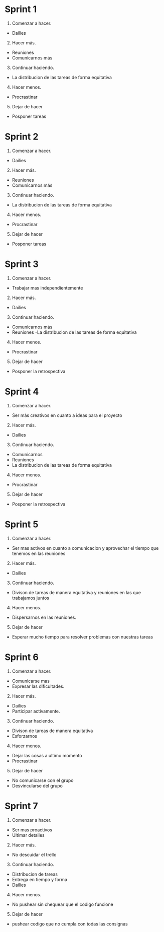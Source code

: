 # Sprint 1
1. Comenzar a hacer.
- Dailies
2. Hacer más.
- Reuniones
- Comunicarnos más
3. Continuar haciendo.
- La distribucion de las tareas de forma equitativa
4. Hacer menos.
- Procrastinar
5. Dejar de hacer
- Posponer tareas
# Sprint 2
1. Comenzar a hacer.
- Dailies
2. Hacer más.
- Reuniones
- Comunicarnos más
3. Continuar haciendo.
- La distribucion de las tareas de forma equitativa
4. Hacer menos.
- Procrastinar
5. Dejar de hacer
- Posponer tareas
# Sprint 3
1. Comenzar a hacer.
- Trabajar mas independientemente
2. Hacer más.
- Dailies
3. Continuar haciendo.
- Comunicarnos más
- Reuniones
-La distribucion de las tareas de forma equitativa
4. Hacer menos.
- Procrastinar
5. Dejar de hacer
- Posponer la retrospectiva
# Sprint 4
1. Comenzar a hacer.
- Ser más creativos en cuanto a ideas para el proyecto
2. Hacer más.
- Dailies
3. Continuar haciendo.
- Comunicarnos
- Reuniones
- La distribucion de las tareas de forma equitativa
4. Hacer menos.
- Procrastinar
5. Dejar de hacer
- Posponer la retrospectiva
# Sprint 5
1. Comenzar a hacer.
- Ser mas activos en cuanto a comunicacion y aprovechar el tiempo que tenemos en las reuniones
2. Hacer más.
- Dailies
3. Continuar haciendo.
- Divison de tareas de manera equitativa y reuniones en las que trabajamos juntos
4. Hacer menos.
- Dispersarnos en las reuniones.
5. Dejar de hacer
- Esperar mucho tiempo para resolver problemas con nuestras tareas
# Sprint 6
1. Comenzar a hacer.
- Comunicarse mas
- Expresar las dificultades.
2. Hacer más.
- Dailies
- Participar activamente.
3. Continuar haciendo.
- Divison de tareas de manera equitativa
- Esforzarnos
4. Hacer menos.
- Dejar las cosas a ultimo momento
- Procrastinar
5. Dejar de hacer
- No comunicarse con el grupo
- Desvincularse del grupo

# Sprint 7
1. Comenzar a hacer.
- Ser mas proactivos
- Ultimar detalles
2. Hacer más.
- No descuidar el trello
3. Continuar haciendo.
- Distribucion de tareas
- Entrega en tiempo y forma
- Dailies
4. Hacer menos.
- No pushear sin chequear que el codigo funcione
5. Dejar de hacer
- pushear codigo que no cumpla con todas las consignas